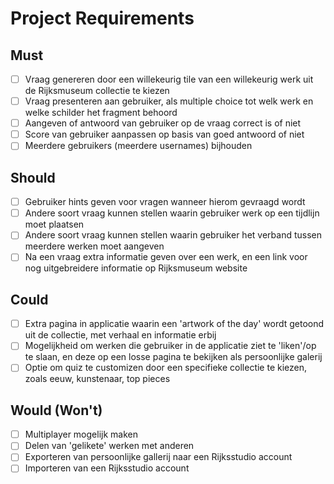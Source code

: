 # Project Requirements


## Must
- [ ] Vraag genereren door een willekeurig tile van een willekeurig werk uit de Rijksmuseum collectie te kiezen
- [ ] Vraag presenteren aan gebruiker, als multiple choice tot welk werk en welke schilder het fragment behoord
- [ ] Aangeven of antwoord van gebruiker op de vraag correct is of niet
- [ ] Score van gebruiker aanpassen op basis van goed antwoord of niet
- [ ] Meerdere gebruikers (meerdere usernames) bijhouden

## Should
- [ ] Gebruiker hints geven voor vragen wanneer hierom gevraagd wordt
- [ ] Andere soort vraag kunnen stellen waarin gebruiker werk op een tijdlijn moet plaatsen
- [ ] Andere soort vraag kunnen stellen waarin gebruiker het verband tussen meerdere werken moet aangeven
- [ ] Na een vraag extra informatie geven over een werk, en een link voor nog uitgebreidere informatie op Rijksmuseum website

## Could
- [ ] Extra pagina in applicatie waarin een 'artwork of the day' wordt getoond uit de collectie, met verhaal en informatie erbij
- [ ] Mogelijkheid om werken die gebruiker in de applicatie ziet te 'liken'/op te slaan, en deze op een losse pagina te bekijken als persoonlijke galerij
- [ ] Optie om quiz te customizen door een specifieke collectie te kiezen, zoals eeuw, kunstenaar, top pieces

## Would (Won't)
- [ ] Multiplayer mogelijk maken
- [ ] Delen van 'gelikete' werken met anderen
- [ ] Exporteren van persoonlijke gallerij naar een Rijksstudio account
- [ ] Importeren van een Rijksstudio account